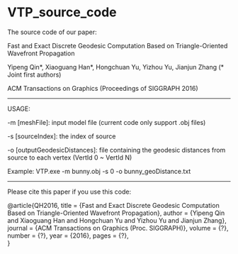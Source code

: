 # VTP_source_code

The source code of our paper:

Fast and Exact Discrete Geodesic Computation Based on Triangle-Oriented Wavefront Propagation

Yipeng Qin\*, Xiaoguang Han\*, Hongchuan Yu, Yizhou Yu, Jianjun Zhang (* Joint first authors)

ACM Transactions on Graphics (Proceedings of SIGGRAPH 2016)

***

USAGE:

-m [meshFile]: input model file (current code only support .obj files)

-s [sourceIndex]: the index of source

-o [outputGeodesicDistances]: file containing the geodesic distances from source to each vertex (VertId 0 ~ VertId N) 

Example: VTP.exe -m bunny.obj -s 0 -o bunny_geoDistance.txt

***

Please cite this paper if you use this code:

@article{QH2016,
     title = {Fast and Exact Discrete Geodesic Computation Based on Triangle-Oriented Wavefront Propagation},
     author = {Yipeng Qin and Xiaoguang Han and Hongchuan Yu and Yizhou Yu and Jianjun Zhang},
     journal = {ACM Transactions on Graphics (Proc. SIGGRAPH)},
     volume = {?},
     number = {?},
     year = {2016},
     pages = {?},   
}
